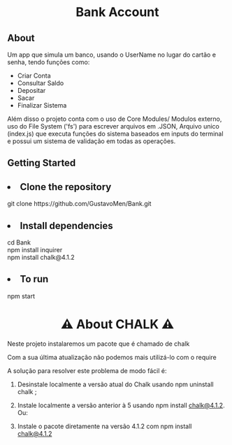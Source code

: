 <h1 align="center">Bank Account</h1>


<h2>About</h2>
<p>Um app que simula um banco, usando o UserName no lugar do cartão e senha, tendo funções como:
    <ul>
      <li>Criar Conta</li>
         <li>Consultar Saldo</li>
         <li>Depositar</li>
         <li>Sacar</li>
         <li>Finalizar Sistema</li>
    </ul>
   
</p>
<p>Além disso o projeto conta com o uso de Core Modules/ Modulos externo, uso do File System ('fs') para escrever arquivos em .JSON, Arquivo unico (index.js) que executa funções do sistema baseados em inputs do terminal e possui um sistema de validação em todas as operações. </p>
<h2>Getting Started</h2>
<h2><li>Clone the repository</li></h2>
<p>git clone https://github.com/GustavoMen/Bank.git</p>
<h2><li>Install dependencies</li></h2>
<p>cd Bank<br>
npm install inquirer<br>
npm install chalk@4.1.2
<h2><li>To run</li></h2>
npm start
</p>

<h1 align="center">⚠ About CHALK ⚠</h1>
<p>Neste projeto instalaremos um pacote que é chamado de chalk



Com a sua última atualização não podemos mais utilizá-lo com o require



A solução para resolver este problema de modo fácil é:



1. Desinstale localmente a versão atual do Chalk usando npm uninstall chalk ;

2. Instale localmente a versão anterior à 5 usando npm install chalk@4.1.2.<br>
  Ou:



1. Instale o pacote diretamente na versão 4.1.2 com npm install chalk@4.1.2



</p>






